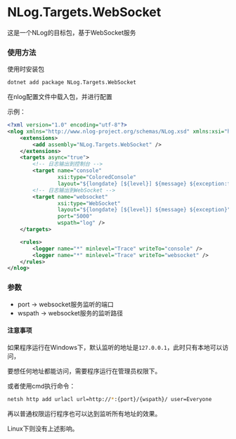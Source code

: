 # NLog.Targets.WebSocket

这是一个NLog的目标包，基于WebSocket服务

### 使用方法

使用时安装包

```bash
dotnet add package NLog.Targets.WebSocket
```

在nlog配置文件中载入包，并进行配置

示例：

```xml
<?xml version="1.0" encoding="utf-8"?>
<nlog xmlns="http://www.nlog-project.org/schemas/NLog.xsd" xmlns:xsi="http://www.w3.org/2001/XMLSchema-instance" autoReload="true">
	<extensions>
		<add assembly="NLog.Targets.WebSocket" />
	</extensions>
    <targets async="true">
        <!-- 日志输出到控制台 -->
        <target name="console" 
				xsi:type="ColoredConsole" 
				layout="${longdate} [${level}] ${message} ${exception:format=tostring}" />
		<!-- 日志输出到WebSocket -->
		<target name="websocket" 
				xsi:type="WebSocket" 
				layout="${longdate} [${level}] ${message} ${exception}"
                port="5000"
				wspath="log" />
    </targets>

    <rules>
        <logger name="*" minlevel="Trace" writeTo="console" />
		<logger name="*" minlevel="Trace" writeTo="websocket" />
    </rules>
</nlog>
```

### 参数

- port -> websocket服务监听的端口
- wspath -> websocket服务的监听路径

#### 注意事项

如果程序运行在Windows下，默认监听的地址是`127.0.0.1`，此时只有本地可以访问，

要想任何地址都能访问，需要程序运行在管理员权限下。

或者使用cmd执行命令：

```bash
netsh http add urlacl url=http://*:{port}/{wspath}/ user=Everyone
```

再以普通权限运行程序也可以达到监听所有地址的效果。



Linux下则没有上述影响。